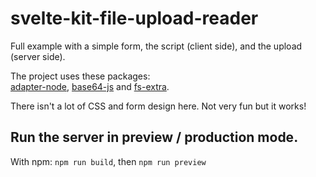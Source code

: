 # svelte-kit-file-upload-reader

Full example with a simple form, the script (client side), and the upload (server side).

The project uses these packages:  
[adapter-node](https://www.npmjs.com/package/@sveltejs/adapter-node), [base64-js](https://www.npmjs.com/package/base64-js) and [fs-extra](https://www.npmjs.com/package/fs-extra).

There isn't a lot of CSS and form design here. Not very fun but it works!

## Run the server in preview / production mode.

With npm: `npm run build`, then `npm run preview`  
